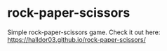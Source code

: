 # rock-paper-scissors
Simple rock-paper-scissors game. Check it out here: https://halldor03.github.io/rock-paper-scissors/
